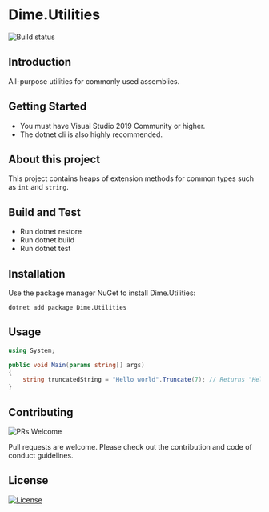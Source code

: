# Dime.Utilities

![Build status](https://dev.azure.com/dimenicsbe/Utilities/_apis/build/status/Utilities%20Core%20-%20MAIN%20-%20CI?branchName=master)

## Introduction

All-purpose utilities for commonly used assemblies.

## Getting Started

- You must have Visual Studio 2019 Community or higher.
- The dotnet cli is also highly recommended.

## About this project

This project contains heaps of extension methods for common types such as `int` and `string`.

## Build and Test

- Run dotnet restore
- Run dotnet build
- Run dotnet test

## Installation

Use the package manager NuGet to install Dime.Utilities:

`dotnet add package Dime.Utilities`

## Usage

``` csharp
using System;

public void Main(params string[] args)
{
    string truncatedString = "Hello world".Truncate(7); // Returns "Hello w";
}
```

## Contributing

![PRs Welcome](https://img.shields.io/badge/PRs-welcome-brightgreen.svg?style=flat-square)

Pull requests are welcome. Please check out the contribution and code of conduct guidelines.

## License

[![License](http://img.shields.io/:license-mit-blue.svg?style=flat-square)](http://badges.mit-license.org)